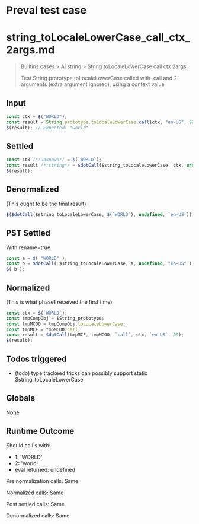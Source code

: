 # Preval test case

# string_toLocaleLowerCase_call_ctx_2args.md

> Builtins cases > Ai string > String toLocaleLowerCase call ctx 2args
>
> Test String.prototype.toLocaleLowerCase called with .call and 2 arguments (extra argument ignored), using a context value

## Input

`````js filename=intro
const ctx = $("WORLD");
const result = String.prototype.toLocaleLowerCase.call(ctx, "en-US", 99);
$(result); // Expected: "world"
`````


## Settled


`````js filename=intro
const ctx /*:unknown*/ = $(`WORLD`);
const result /*:string*/ = $dotCall($string_toLocaleLowerCase, ctx, undefined, `en-US`);
$(result);
`````


## Denormalized
(This ought to be the final result)

`````js filename=intro
$($dotCall($string_toLocaleLowerCase, $(`WORLD`), undefined, `en-US`));
`````


## PST Settled
With rename=true

`````js filename=intro
const a = $( "WORLD" );
const b = $dotCall( $string_toLocaleLowerCase, a, undefined, "en-US" );
$( b );
`````


## Normalized
(This is what phase1 received the first time)

`````js filename=intro
const ctx = $(`WORLD`);
const tmpCompObj = $String_prototype;
const tmpMCOO = tmpCompObj.toLocaleLowerCase;
const tmpMCF = tmpMCOO.call;
const result = $dotCall(tmpMCF, tmpMCOO, `call`, ctx, `en-US`, 99);
$(result);
`````


## Todos triggered


- (todo) type trackeed tricks can possibly support static $string_toLocaleLowerCase


## Globals


None


## Runtime Outcome


Should call `$` with:
 - 1: 'WORLD'
 - 2: 'world'
 - eval returned: undefined

Pre normalization calls: Same

Normalized calls: Same

Post settled calls: Same

Denormalized calls: Same
